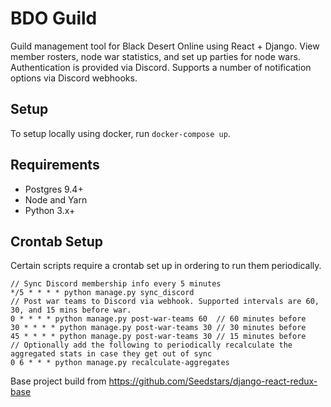 # BDO Guild
Guild management tool for Black Desert Online using React + Django. View member rosters, node war statistics, and set up parties for node wars.
Authentication is provided via Discord. Supports a number of notification options via Discord webhooks.

## Setup
To setup locally using docker, run `docker-compose up`.

## Requirements
* Postgres 9.4+
* Node and Yarn
* Python 3.x+

## Crontab Setup
Certain scripts require a crontab set up in ordering to run them periodically.
```
// Sync Discord membership info every 5 minutes
*/5 * * * * python manage.py sync_discord
// Post war teams to Discord via webhook. Supported intervals are 60, 30, and 15 mins before war.
0 * * * * python manage.py post-war-teams 60  // 60 minutes before
30 * * * * python manage.py post-war-teams 30 // 30 minutes before
45 * * * * python manage.py post-war-teams 30 // 15 minutes before
// Optionally add the following to periodically recalculate the aggregated stats in case they get out of sync
0 6 * * * python manage.py recalculate-aggregates
```


Base project build from https://github.com/Seedstars/django-react-redux-base
